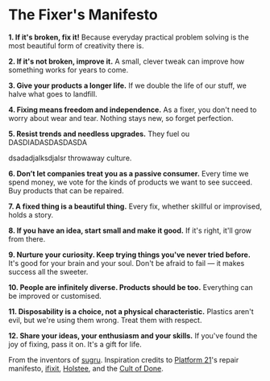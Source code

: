 ﻿The Fixer's Manifesto
=====================

**1. If it's broken, fix it!** Because everyday practical problem solving is the most beautiful form of creativity there is.

**2. If it's not broken, improve it.** A small, clever tweak can improve how something works for years to come.

**3. Give your products a longer life.** If we double the life of our stuff, we halve what goes to landfill.

**4. Fixing means freedom and independence.** As a fixer, you don't need to worry about wear and tear. Nothing stays new, so forget perfection.

**5. Resist trends and needless upgrades.** They fuel ou
DASDIADASDASDASDA


dsadadjalksdjalsr throwaway culture.

**6. Don’t let companies treat you as a passive consumer.** Every time we spend money, we vote for the kinds of products we want to see succeed. Buy products that can be repaired.

**7. A fixed thing is a beautiful thing.** Every fix, whether skillful or improvised, holds a story.

**8. If you have an idea, start small and make it good.** If it's right, it'll grow from there.

**9. Nurture your curiosity. Keep trying things you've never tried before.** It's good for your brain and your soul. Don't be afraid to fail — it makes success all the sweeter.

**10. People are infinitely diverse. Products should be too.** Everything can be improved or customised.

**11. Disposability is a choice, not a physical characteristic.** Plastics aren't evil, but we're using them wrong. Treat them with respect.

**12. Share your ideas, your enthusiasm and your skills.** If you've found the joy of fixing, pass it on. It's a gift for life.

From the inventors of [sugru](https://sugru.com).
Inspiration credits to [Platform 21](http://www.platform21.nl)'s repair manifesto, [ifixit](http://www.ifixit.com/), [Holstee](http://shop.holstee.com/pages/about), and the [Cult of Done](http://www.brepettis.com/blog/2009/3/3/the-cult-of-done-manifesto.html).
